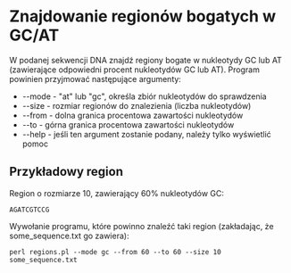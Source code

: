 # Znajdowanie regionów bogatych w GC/AT

W podanej sekwencji DNA znajdź regiony bogate w nukleotydy GC lub AT
(zawierające odpowiedni procent nukleotydów GC lub AT). Program powinien
przyjmować następujące argumenty:

* --mode - "at" lub "gc", określa zbiór nukleotydów do sprawdzenia
* --size - rozmiar regionów do znalezienia (liczba nukleotydów)
* --from - dolna granica procentowa zawartości nukleotydów
* --to   - górna granica procentowa zawartości nukleotydów
* --help - jeśli ten argument zostanie podany, należy tylko wyświetlić pomoc

## Przykładowy region

Region o rozmiarze 10, zawierający 60% nukleotydów GC:
```
AGATCGTCCG
```

Wywołanie programu, które powinno znaleźć taki region (zakładając, że
some\_sequence.txt go zawiera):
```
perl regions.pl --mode gc --from 60 --to 60 --size 10 some_sequence.txt
```
